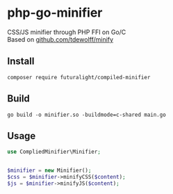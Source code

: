 # php-go-minifier
CSS/JS minifier through PHP FFI on Go/C<br/>
Based on [github.com/tdewolff/minify](https://github.com/tdewolff/minify)
## Install
```console
composer require futuralight/compiled-minifier
```
## Build
```console
go build -o minifier.so -buildmode=c-shared main.go
```
## Usage
```php
use CompliedMinifier\Minifier;


$minifier = new Minifier();
$css = $minifier->minifyCSS($content);
$js = $minifier->minifyJS($content);
```